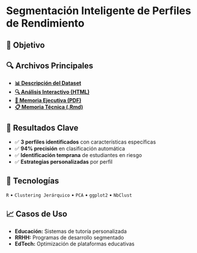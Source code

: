 # Segmentación Inteligente de Perfiles de Rendimiento

## 🎯 Objetivo


## 🔍 Archivos Principales
- **[📊 Descripción del Dataset](./data/README.md)**
- **[🔍 Análisis Interactivo (HTML)](./code/analisis_clustering.html)**
- **[💼 Memoria Ejecutiva (PDF)](./output/memoria-ejecutiva.pdf)**
- **[📋 Memoria Técnica (.Rmd)](./code/analisis-clustering.pdf)**

## 🎯 Resultados Clave
- ✅ **3 perfiles identificados** con características específicas
- ✅ **94% precisión** en clasificación automática  
- ✅ **Identificación temprana** de estudiantes en riesgo
- ✅ **Estrategias personalizadas** por perfil

## 🔧 Tecnologías
`R` • `Clustering Jerárquico` • `PCA` • `ggplot2` • `NbClust`

## 📈 Casos de Uso
- **Educación:** Sistemas de tutoría personalizada
- **RRHH:** Programas de desarrollo segmentado  
- **EdTech:** Optimización de plataformas educativas

